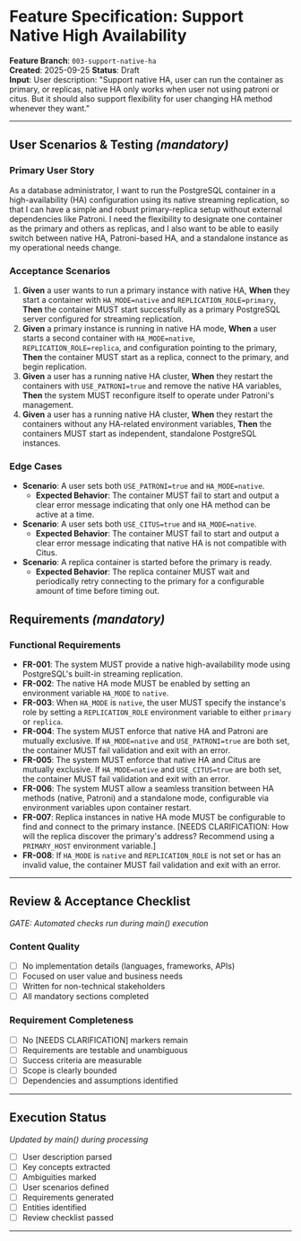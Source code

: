 # Feature Specification: Support Native High Availability

**Feature Branch**: `003-support-native-ha`  
**Created**: 2025-09-25
**Status**: Draft  
**Input**: User description: "Support native HA, user can run the container as primary, or replicas, native HA only works when user not using patroni or citus. But it should also support flexibility for user changing HA method whenever they want."

---

## User Scenarios & Testing *(mandatory)*

### Primary User Story
As a database administrator, I want to run the PostgreSQL container in a high-availability (HA) configuration using its native streaming replication, so that I can have a simple and robust primary-replica setup without external dependencies like Patroni. I need the flexibility to designate one container as the primary and others as replicas, and I also want to be able to easily switch between native HA, Patroni-based HA, and a standalone instance as my operational needs change.

### Acceptance Scenarios
1. **Given** a user wants to run a primary instance with native HA, **When** they start a container with `HA_MODE=native` and `REPLICATION_ROLE=primary`, **Then** the container MUST start successfully as a primary PostgreSQL server configured for streaming replication.
2. **Given** a primary instance is running in native HA mode, **When** a user starts a second container with `HA_MODE=native`, `REPLICATION_ROLE=replica`, and configuration pointing to the primary, **Then** the container MUST start as a replica, connect to the primary, and begin replication.
3. **Given** a user has a running native HA cluster, **When** they restart the containers with `USE_PATRONI=true` and remove the native HA variables, **Then** the system MUST reconfigure itself to operate under Patroni's management.
4. **Given** a user has a running native HA cluster, **When** they restart the containers without any HA-related environment variables, **Then** the containers MUST start as independent, standalone PostgreSQL instances.

### Edge Cases
- **Scenario**: A user sets both `USE_PATRONI=true` and `HA_MODE=native`.
  - **Expected Behavior**: The container MUST fail to start and output a clear error message indicating that only one HA method can be active at a time.
- **Scenario**: A user sets both `USE_CITUS=true` and `HA_MODE=native`.
  - **Expected Behavior**: The container MUST fail to start and output a clear error message indicating that native HA is not compatible with Citus.
- **Scenario**: A replica container is started before the primary is ready.
  - **Expected Behavior**: The replica container MUST wait and periodically retry connecting to the primary for a configurable amount of time before timing out.

## Requirements *(mandatory)*

### Functional Requirements
- **FR-001**: The system MUST provide a native high-availability mode using PostgreSQL's built-in streaming replication.
- **FR-002**: The native HA mode MUST be enabled by setting an environment variable `HA_MODE` to `native`.
- **FR-003**: When `HA_MODE` is `native`, the user MUST specify the instance's role by setting a `REPLICATION_ROLE` environment variable to either `primary` or `replica`.
- **FR-004**: The system MUST enforce that native HA and Patroni are mutually exclusive. If `HA_MODE=native` and `USE_PATRONI=true` are both set, the container MUST fail validation and exit with an error.
- **FR-005**: The system MUST enforce that native HA and Citus are mutually exclusive. If `HA_MODE=native` and `USE_CITUS=true` are both set, the container MUST fail validation and exit with an error.
- **FR-006**: The system MUST allow a seamless transition between HA methods (native, Patroni) and a standalone mode, configurable via environment variables upon container restart.
- **FR-007**: Replica instances in native HA mode MUST be configurable to find and connect to the primary instance. [NEEDS CLARIFICATION: How will the replica discover the primary's address? Recommend using a `PRIMARY_HOST` environment variable.]
- **FR-008**: If `HA_MODE` is `native` and `REPLICATION_ROLE` is not set or has an invalid value, the container MUST fail validation and exit with an error.

---

## Review & Acceptance Checklist
*GATE: Automated checks run during main() execution*

### Content Quality
- [ ] No implementation details (languages, frameworks, APIs)
- [ ] Focused on user value and business needs
- [ ] Written for non-technical stakeholders
- [ ] All mandatory sections completed

### Requirement Completeness
- [ ] No [NEEDS CLARIFICATION] markers remain
- [ ] Requirements are testable and unambiguous  
- [ ] Success criteria are measurable
- [ ] Scope is clearly bounded
- [ ] Dependencies and assumptions identified

---

## Execution Status
*Updated by main() during processing*

- [ ] User description parsed
- [ ] Key concepts extracted
- [ ] Ambiguities marked
- [ ] User scenarios defined
- [ ] Requirements generated
- [ ] Entities identified
- [ ] Review checklist passed

---
